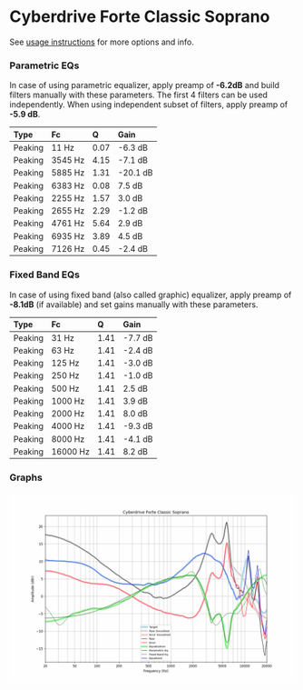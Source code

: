 # Cyberdrive Forte Classic Soprano
See [usage instructions](https://github.com/jaakkopasanen/AutoEq#usage) for more options and info.

### Parametric EQs
In case of using parametric equalizer, apply preamp of **-6.2dB** and build filters manually
with these parameters. The first 4 filters can be used independently.
When using independent subset of filters, apply preamp of **-5.9 dB**.

| Type    | Fc      |    Q | Gain     |
|:--------|:--------|:-----|:---------|
| Peaking | 11 Hz   | 0.07 | -6.3 dB  |
| Peaking | 3545 Hz | 4.15 | -7.1 dB  |
| Peaking | 5885 Hz | 1.31 | -20.1 dB |
| Peaking | 6383 Hz | 0.08 | 7.5 dB   |
| Peaking | 2255 Hz | 1.57 | 3.0 dB   |
| Peaking | 2655 Hz | 2.29 | -1.2 dB  |
| Peaking | 4761 Hz | 5.64 | 2.9 dB   |
| Peaking | 6935 Hz | 3.89 | 4.5 dB   |
| Peaking | 7126 Hz | 0.45 | -2.4 dB  |

### Fixed Band EQs
In case of using fixed band (also called graphic) equalizer, apply preamp of **-8.1dB**
(if available) and set gains manually with these parameters.

| Type    | Fc       |    Q | Gain    |
|:--------|:---------|:-----|:--------|
| Peaking | 31 Hz    | 1.41 | -7.7 dB |
| Peaking | 63 Hz    | 1.41 | -2.4 dB |
| Peaking | 125 Hz   | 1.41 | -3.0 dB |
| Peaking | 250 Hz   | 1.41 | -1.0 dB |
| Peaking | 500 Hz   | 1.41 | 2.5 dB  |
| Peaking | 1000 Hz  | 1.41 | 3.9 dB  |
| Peaking | 2000 Hz  | 1.41 | 8.0 dB  |
| Peaking | 4000 Hz  | 1.41 | -9.3 dB |
| Peaking | 8000 Hz  | 1.41 | -4.1 dB |
| Peaking | 16000 Hz | 1.41 | 8.2 dB  |

### Graphs
![](./Cyberdrive%20Forte%20Classic%20Soprano.png)